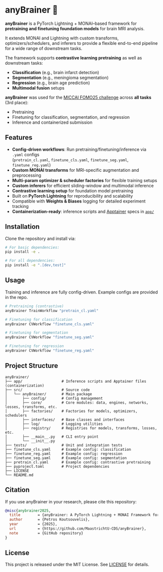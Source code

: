 # anyBrainer 🧠
**anyBrainer** is a PyTorch Lightning + MONAI–based framework for **pretraining and finetuning foundation models** for brain MRI analysis.  

It extends MONAI and Lightning with custom transforms, optimizers/schedulers, and inferers to provide a flexible end-to-end pipeline for a wide range of downstream tasks.

The framework supports **contrastive learning pretraining** as well as downstream tasks:
- **Classification** (e.g., brain infarct detection)
- **Segmentation** (e.g., meningioma segmentation)
- **Regression** (e.g., brain age prediction)
- **Multimodal fusion** setups

**anyBrainer** was used for the [MICCAI FOMO25 challenge](https://fomo25.github.io./) across **all tasks** (3rd place):
- Pretraining  
- Finetuning for classification, segmentation, and regression  
- Inference and containerized submission


## Features
- **Config-driven workflows**: Run pretraining/finetuning/inference via `.yaml` configs  
  (`pretrain_cl.yaml`, `finetune_cls.yaml`, `finetune_seg.yaml`, `finetune_reg.yaml`)  
- **Custom MONAI transforms** for MRI-specific augmentation and preprocessing  
- **Multi-param optimizer & scheduler factories** for flexible training setups  
- **Custom inferers** for efficient sliding-window and multimodal inference  
- **Contrastive learning setup** for foundation model pretraining  
- Built on **PyTorch Lightning** for reproducibility and scalability
- Compatible with **Weights & Biases** logging for detailed experiment tracking
- **Containerization-ready**: inference scripts and [Apptainer](https://apptainer.org/) specs in [`app/`](./app)  


## Installation

Clone the repository and install via:

```bash
# For basic dependencies:
pip install -e .

# For all dependencies:
pip install -e ".[dev,test]"
```


## Usage

Training and inference are fully config-driven. Example configs are provided in the repo.

```bash
# Pretraining (contrastive)
anyBrainer TrainWorkflow "pretrain_cl.yaml"

# Finetuning for classification
anyBrainer CVWorkflow "finetune_cls.yaml"

# Finetuning for segmentation
anyBrainer CVWorkflow "finetune_seg.yaml"

# Finetuning for regression
anyBrainer CVWorkflow "finetune_reg.yaml"
```


## Project Structure

```text
anyBrainer/
├── app/                  # Inference scripts and Apptainer files (containerization)
├── src/                  # Source code
│   └── anyBrainer/       # Main package
│       ├── config/       # Config management
│       ├── core/         # Core modules: data, engines, networks, losses, transforms, etc.
│       ├── factories/    # Factories for models, optimizers, schedulers
│       ├── interfaces/   # Base classes and interfaces
│       ├── log/          # Logging utilities
│       ├── registry/     # Registries for models, transforms, losses, etc.
│       ├── __main__.py   # CLI entry point
│       └── __init__.py
├── tests/                # Unit and integration tests
├── finetune_cls.yaml     # Example config: classification
├── finetune_reg.yaml     # Example config: regression
├── finetune_seg.yaml     # Example config: segmentation
├── pretrain_cl.yaml      # Example config: contrastive pretraining
├── pyproject.toml        # Project dependencies
├── LICENSE
└── README.md
```

## Citation

If you use anyBrainer in your research, please cite this repository:

```bibtex
@misc{anybrainer2025,
  title        = {anyBrainer: A PyTorch Lightning + MONAI Framework for Brain MRI Pretraining and Finetuning},
  author       = {Petros Koutsouvelis},
  year         = {2025},
  url          = {https://github.com/MaastrichtU-CDS/anyBrainer},
  note         = {GitHub repository}
}
```



## License

This project is released under the MIT License. See [LICENSE](./LICENSE) for details.
